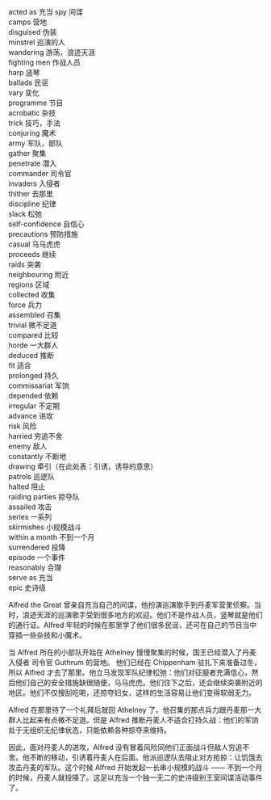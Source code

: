 acted as 充当
spy 间谍  
camps 营地  
disguised 伪装  
minstrel 巡演的人  
wandering 游荡，浪迹天涯  
fighting men 作战人员  
harp 竖琴  
ballads 民谣  
vary 变化  
programme 节目  
acrobatic 杂技  
trick 技巧，手法  
conjuring 魔术  
army 军队，部队  
gather 聚集  
penetrate 潜入  
commander 司令官  
invaders 入侵者  
thither 去那里  
discipline 纪律  
slack 松弛  
self-confidence 自信心  
precautions 预防措施  
casual 马马虎虎  
proceeds 继续  
raids 突袭  
neighbouring 附近  
regions 区域  
collected 收集  
force 兵力  
assembled 召集  
trivial 微不足道  
compared 比较  
horde 一大群人  
deduced 推断  
fit  适合  
prolonged 持久  
commissariat 军饷  
depended 依赖  
irregular  不定期  
advance 进攻  
risk 风险  
harried 穷追不舍  
enemy 敌人  
constantly 不断地  
drawing 牵引（在此处表：引诱，诱导的意思）  
patrols 巡逻队  
halted 阻止  
raiding parties 掠夺队  
assailed 攻击  
series 一系列  
skirmishes 小规模战斗  
within a month 不到一个月  
surrendered 投降  
episode 一个事件  
reasonably 合理  
serve as 充当  
epic 史诗级  


Alfred the Great 曾亲自充当自己的间谍，他扮演巡演歌手到丹麦军营里侦察。当时，浪迹天涯的巡演歌手受到很多地方的欢迎。他们不是作战人员，竖琴就是他们的通行证。Alfred 年轻的时候在那里学了他们很多民谣，还可在自己的节目当中穿插一些杂技和小魔术。

当 Alfred 所在的小部队开始在 Athelney 慢慢聚集的时候，国王已经潜入了丹麦入侵者 司令官 Guthrum 的营地。 他们已经在 Chippenham 驻扎下来准备过冬，所以 Alfred 才去了那里。他立马发现军队纪律松弛：他们对征服者充满信心，然后他们自己的安全措施缺很随便，马马虎虎。他们住下之后，还会继续突袭附近的地区。他们不仅搜刮吃喝，还掠夺妇女，这样的生活容易让他们变得软弱无力。

Alfred 在那里待了一个礼拜后就回 Athelney 了。他召集的那点兵力跟丹麦那一大群人比起来有点微不足道。但是 Alfred 推断丹麦人不适合打持久战：他们的军饷处于无组织无纪律状态，只能依赖各种掠夺来维持。

因此，面对丹麦人的进攻，Alfred 没有冒着风险同他们正面战斗但敌人穷追不舍。他不断的移动，引诱着丹麦人在后面。他派巡逻队去阻止对方抢掠：让饥饿去攻击丹麦的军队。这个时候 Alfred 开始发起一长串小规模的战斗 —— 不到一个月的时候，丹麦人就投降了。这足以充当一个独一无二的史诗级别王室间谍活动事件了。